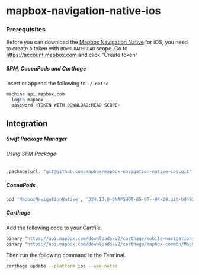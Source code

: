 # mapbox-navigation-native-ios

### Prerequisites

Before you can download the [Mapbox Navigation Native](https://github.com/mapbox/mapbox-navigation-native) for iOS, you need to create a token with `DOWNLOAD:READ` scope.
Go to https://account.mapbox.com and click "Create token"

##### SPM, CocoaPods and Carthage
Insert or append the following to `~/.netrc`

```bash
machine api.mapbox.com
  login mapbox
  password <TOKEN WITH DOWNLOAD:READ SCOPE>
```

## Integration

##### Swift Package Manager

###### Using SPM Package

```swift
.package(url: "git@github.com:mapbox/mapbox-navigation-native-ios.git", from: "324.13.0-SNAPSHOT-05-07--04-29.git-bd49341-SNAPSHOT.0508T0501Z.326f225"),
```

##### CocoaPods

```ruby
pod 'MapboxNavigationNative', '324.13.0-SNAPSHOT-05-07--04-29.git-bd49341-SNAPSHOT.0508T0501Z.326f225'
```

##### Carthage

Add the following code to your Cartfile.

```bash
binary "https://api.mapbox.com/downloads/v2/carthage/mobile-navigation-native/MapboxNavigationNative.json" == 324.13.0-SNAPSHOT-05-07--04-29.git-bd49341-SNAPSHOT.0508T0501Z.326f225
binary "https://api.mapbox.com/downloads/v2/carthage/mapbox-common/MapboxCommon-ios.json" == 24.13.0-SNAPSHOT-05-07--04-29.git-bd49341
```

Then run the following command in the Terminal.
```bash
carthage update --platform ios --use-netrc
```

